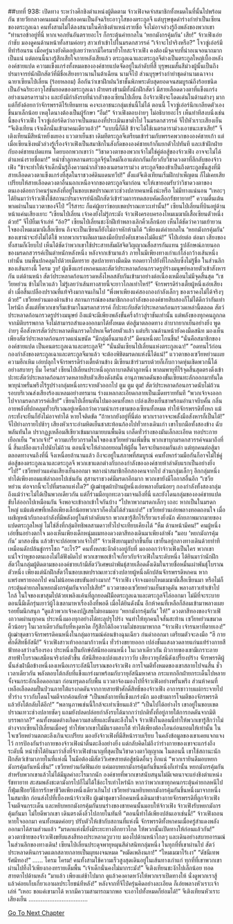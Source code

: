 ##บทที่ 938: เปิดทาง
ระหว่างศึกชิงตำแหน่งผู้ติดตาม จ้าวเฟิงจดจำสมาชิกทั้งหมดในที่นั้นไปพร้อมกัน
ชายวัยกลางคนผมม่วงทั้งสองคนเป็นอัจฉริยะอาวุโสของตระกูลจี แต่บุรุษชุดดำร่างกำยำเป็นเซียนของตระกูลเฉา
คนทั้งสามไม่ได้ลงสนามในศึกชิงตำแหน่งรายชื่อ จึงไม่อาจล่วงรู้ถึงพลังของพวกเขา
“ท่านรอข้าอยู่ที่นี่ หากเจอภยันอันตรายอะไร ก็กระตุ้นค่ายกลใน ‘หยกมังกรคุ้มกัน’ เสีย!”
จ้าวเฟิงเอ่ยกำชับ มองดูคนด้านหน้าทั้งสามค่อยๆ สาวเท้าเข้าไปในมรดกสวรรค์
“เจ้าจะไปจริงหรือ?”
โจวซู่เอ๋อร์มีทีท่าร้อนรน
เมื่อครู่นางยังคิดอยู่เลยว่าหากมีใครมายั่วโทสะจ้าวเฟิง คงต้องมีจุดจบที่น่าอเนจอนาถมากเป็นแน่
แต่ตอนนี้นางรู้สึกเสียใจภายหลังเสียแล้ว
ตระกูลเฉาและตระกูลจีต่างเป็นตระกูลใหญ่เบื้องหลังองค์ชายแปด ความแข็งแกร่งทั้งหมดขององค์ชายแปดจัดอยู่ในลำดับที่สี่
บุรุษผมสั้นสีม่วงผู้นั้นเป็นถึงปรมาจารย์นักฝึกสัตว์ที่มีชื่อเสียงยาวนานในต้าเฉียน นามจีไป๋
ส่วนบุรุษร่างกำยำชุดดำนามเฉาจาง ฉายาเซียนไป่เลี่ยน (ร้อยหลอม) ลือกันว่าเขาฝึกฝนวิชาชั้นพิภพระดับสุดยอดจนสมบูรณ์ถึงร้อยชนิด เป็นอัจฉริยะอาวุโสชั้นยอดของตระกูลเฉา
ฝ่ายตรงข้ามมีทั้งนักฝึกสัตว์ มีสายเลือดดวงตาที่แข็งแกร่งอย่างเนตรดาราม่วง และยังมีกำลังรบที่น่ากลัวของเซียนไป่เลี่ยน
ถึงจ้าวเฟิงจะโดดเด่นในด้านต่างๆ มาก แต่ก็ยังด้อยกว่าจักรพรรดิไร้เทียมทาน คงจะเอาชนะกลุ่มเช่นนี้ไม่ได้
ตอนนี้ โจวซู่เอ๋อร์นึกเกลียดตัวเองขึ้นมาเล็กน้อย เหตุใดนางต้องเป็นผู้รักษา
“อืม!”
จ้าวเฟิงตอบง่ายๆ ไม่อธิบายอะไร
เห็นท่าทีสงบนิ่งเช่นนี้ของจ้าวเฟิง โจวซู่เอ๋อร์คิดว่าอาจเป็นตนเองที่ประเมินเขาต่ำไป
ในมรดกสวรรค์
จีไป๋หัวเราะเสียงเย็น “จีเติงเทียน เจ้าเด็กนั่นเข้ามาคนเดียวแล้ว!”
“แบบนี้ก็ดีสิ ข้าจะได้ใช้เนตรดาราม่วงเอาชนะเขาเสีย!”
จีเติงเทียนมีสีหน้าหยิ่งผยอง แววตาเย็นชา
เดิมทีตระกูลจีเตรียมเข้าร่วมกับพรรคพวกขององค์ชายเก้า
แต่เมื่อเซียนซิงหมัวล่วงรู้เรื่องจ้าวเฟิงเป็นสมาชิกในสังกัดขององค์ชายเก้าก็แยกตัวไปทันที และเข้าฝักฝ่ายกับองค์ชายแปดแทน
โดยบอกพวกเขาว่า “วิชาดวงตาของพวกเจ้าไม่ใช่คู่ต่อสู้ของจ้าวเฟิง อาจจะไม่ได้ตำแหน่งรายชื่อมา!”
หนำซ้ำลูกหลานตระกูลจีรุ่นใหม่ก็เอาแต่ถกกันเกี่ยวกับวิชาดวงตาที่ลึกลับของจ้าวเฟิง
“ข้าจะทำให้เจ้าเด็กนั่นรู้ถึงความน่ากลัวของเนตรดาราม่วง ตระกูลจีของข้าเป็นถึงตระกูลชั้นสูงที่มีสายเลือดดวงตาแข็งแกร่งที่สุดในราชวงศ์ดินแดนทวีป!”
ตั้งแต่จีเติงเทียนเริ่มฝึกบำเพ็ญตน ก็ไม่เคยเสียเปรียบให้สายเลือดดวงตาอื่นนอกเหนือจากของตระกูลจีมาก่อน
จะให้เขายอมรับว่าวิชาดวงตาของตนเองด้อยกว่าคนรุ่นหลังที่อยู่ในขอบเขตปราณเทวะช่วงปลายคนหนึ่งน่ะหรือ ไม่มีทางแน่นอน
“เหอะๆ ได้ยินมาว่าจ้าวเฟิงใช้สถานะปรมาจารย์นักฝึกสัตว์เข้าร่วมการทดสอบคัดเลือกรัชทายาท!”
ความตื่นเต้นพาดผ่านในแววตาของจีไป๋
“ไร้สาระ ก็แค่ผู้เยาว์ขอบเขตปราณเทวะเท่านั้น!”
เซียนไป่เลี่ยนที่บินอยู่ด้านหน้าแค่นเสียงเยาะ
“เซียนไป่เลี่ยน เจ้าคงยังไม่รู้กระมัง จ้าวเฟิงครอบครองไหมเมฆาผีเสื้อเซียนตัวหนึ่งด้วย!”
จีไป๋ยิ้มเจ้าเล่ห์
“อ้อ?”
เซียนไป่เลี่ยนชะงักฝีเท้าพลางเลิกคิ้วเล็กน้อย
เห็นได้ชัดว่าความเย้ายวนใจของไหมเมฆาผีเสื้อเซียน ถึงจะเป็นเซียนก็ยังไม่อาจหักห้ามได้
“เพียงแต่ค่ายกลใน ‘หยกมังกรคุ้มกัน’ ของเขาน่าจะยังไม่ได้ใช้ หากพวกเราผลีผลามลงมือบีบบังคับเขาคงไม่ดีแน่!”
จีไป๋เอ่ยต่อ
ต่อมา เสียงของทั้งสามก็เงียบไป เห็นได้ชัดว่าพวกเขาใช้ประสาทสัมผัสจิตวิญญาณสื่อสารกันแทน
รูปลักษณ์ภายนอกของมรดกสวรรค์เป็นตำหนักหลังหนึ่ง
หลังจากเข้ามาแล้ว ภายในมีเพียงทางเก่าแก่โล่งกว้างเส้นหนึ่งเท่านั้น
บนพื้นปกคลุมไปด้วยเม็ดทราย สุดปลายทางมืดมิด ทอดยาวไปยังที่ไกลลิบซึ่งไม่รู้ชื่อ
ในส่วนลึกของเส้นทางนี้
โครม วูบ!
ผู้แข็งแกร่งหกคนและสัตว์ประหลาดก้อนกรวดรูปร่างมนุษย์หลายตัวเข้าสังหารกัน
แต่ด้านหน้า สัตว์ประหลาดก้อนกรวดหลั่งไหลสลับกันเข้ามาอย่างต่อเนื่องเหมือนไม่มีจุดสิ้นสุด
“เซวียหย่วน ข้าไม่ไหวแล้ว ไม่รู้เลยว่าเส้นทางสายนี้จะยาวไกลเท่าไหร่!”
จักรพรรดิร่างเตี้ยผู้หนึ่งเอ่ยเสียงต่ำ เมื่อสิ้นเปลืองปราณที่แท้จริงมากจนเกินไป
“พึ่งพาเพียงแค่สองกองกำลังเล็กๆ ของเราคงไม่ได้จริงๆ ด้วย!”
เซวียหย่วนมองด้านข้าง สถานการณ์ของสมาชิกกองกำลังขององค์ชายสิบสองก็ไม่ได้ดีกว่ากันเท่าไหร่นัก
ตั้งแต่ที่พวกเขาเริ่มเข้ามาในมรดกสวรรค์ ก็ปะทะกับสัตว์ประหลาดก้อนกรวดเหล่านี้ตลอด
สัตว์ประหลาดก้อนกรวดรูปร่างมนุษย์ ถึงแม้จะมีเพียงพลังขั้นครึ่งก้าวสู่ราชันเท่านั้น
แต่พลังของทุกคนถูกกดจากมิติบรรพกาล จึงไม่สามารถสำแดงออกมาได้ทั้งหมด
ต่อสู้มาตลอดทาง ลำบากยากเย็นอย่างยิ่ง พูดง่ายๆ คือสังหารสัตว์ประหลาดหินกรวดไปหกเจ็ดร้อยตัวแล้ว
แต่บริเวณด้านหน้ายังคงมืดสนิท มองเห็นเพียงสัตว์ประหลาดก้อนกรวดแน่นขนัด
“มีกลุ่มอื่นมาแล้ว!”
มีคนหนึ่งตะโกนขึ้น!
“นั่นคือสมาชิกขององค์ชายแปด เป็นคนตระกูลเฉาและตระกูลจี!”
“นั่นมันเซียนไป่เลี่ยนแห่งตระกูลเฉา!”
“อดทนไว้ก่อน กองกำลังของตระกูลเฉาและตระกูลจีมาแล้ว จะต้องพิชิตมรดกแห่งนี้ได้แน่!”
แววตาของเซวียหย่วนเผยความฮึกเหิม เอ่ยปลุกใจจักรพรรดิร่างเตี้ยด้านข้าง
มีเซียนเข้าร่วมรบด้วยก็เก็บกวาดหุ่นเชิดพวกนี้ได้อย่างสบายๆ
บึ้ม โครม!
เซียนไป่เลี่ยนประหนึ่งอุกกาบาตสีดำลูกหนึ่ง พาลมพายุที่ไร้จุดสิ้นสุดตรงดิ่งเข้าปะทะสัตว์ประหลาดก้อนกรวดหลายสิบตัวเสียงดังสนั่น
อานุภาพกดดันของขั้นเซียนทะลักออกมาทันใด พายุน่าพรั่นพรึงไร้รูปร่างกลุ่มหนึ่งกระจายตัวออกไป
ตูม ตูม ตูม!
สัตว์ประหลาดก้อนกรวดนับไม่ถ้วนรอบบริเวณส่งเสียงร้องแหลมอย่างทรมาน ร่างแหลกละเอียดกลายเป็นเม็ดทรายทันที
“พวกเจ้าจงออกไปจากมรดกสวรรค์เสีย!”
เซียนไป่เลี่ยนหันไปมองคนทั้งหก เปล่งเสียงเย็นชาพร้อมอำนาจบีบคั้น
กลิ่นอายพลังที่ปกคลุมทั่วบริเวณอยู่เหนือกว่าความน่าเกรงขามของเซียนทั้งหมด ทำให้จักรพรรดิทั้งหก แม้กระทั่งจะยืนก็ยังไม่อาจทำได้ หายใจติดขัด
“ถ้าหากยังอยู่ที่นี่ต่อ พวกเราอาจจะพลั้งมือสังหารก็เป็นได้!”
จีไป๋ย่างกรายไปช้าๆ เสียงหัวเราะอำมหิตเย็นชาสะท้อนก้องไปทั่วทางเดินเก่า
เขาโบกมือทั้งสองข้าง
ฉับพลันทันใด ปรากฏงูเหลือมสีเขียวเข้มมากมายบนพื้นดิน เกล็ดทั่วร่างของมันเล็กละเอียด ทอประกายเยือกเย็น
“พวกเจ้า!”
ความเกรี้ยวกราดในใจของเซวียหย่วนเพิ่มขึ้น
พวกเขาบุกมรดกสวรรค์จนมาถึงที่นี่ สิ้นเปลืองแรงไปนับไม่ถ้วน ตอนนี้จะให้ล่าถอยยอมให้ผู้อื่น ใครจะยินยอมกันเล่า
แต่ทุกคนต่อสู้มาตลอดทางจนถึงที่นี่ จึงเหนื่อยล้านานแล้ว
ถึงจะอยู่ในสภาพที่สมบูรณ์ คนทั้งหกร่วมมือกันก็อาจไม่ใช่คู่ต่อสู้ของตระกูลเฉาและตระกูลจี
พวกเขาแตกต่างกับกองกำลังขององค์ชายห้าลำดับแรกเป็นอย่างยิ่ง
“ไป!”
เซวียหย่วนแค่นเสียงเย็นออกมา พลางนำสมาชิกอีกสองคนจากไป
ส่วนกลุ่มเล็กๆ อีกกลุ่มหนึ่งทำได้เพียงยอมแพ้ล่าถอยไปเช่นกัน
สุสานราชวงศ์มีมรดกอีกมาก พวกเขายังมีโอกาสอื่นอีก
“เซวียหย่วน ต่อจากนี้จะไปที่มรดกแห่งใด?”
ผู้เฒ่าชุดผ้าป่านผู้หนึ่งเอ่ยพลางยิ้มน้อยๆ
กองกำลังทั้งสองกลุ่ม ถึงแม้ว่าจะไม่ได้เป็นพวกเดียวกัน แต่ก็ร่วมมือบุกทะลวงมาจนถึงที่นี่ และยังโดนกลุ่มขององค์ชายแปดขับไล่ออกไปเหมือนกัน จึงพอจะเข้าอกเข้าใจกันบ้าง
“ไปหาพวกมรดกเล็กๆ เถอะ หากเป็นในมรดกใหญ่ แม้แต่เศษที่เหลือเพียงเล็กน้อยพวกเราก็คงไม่ได้ส่วนแบ่ง!”
เซวียหย่วนเอ่ยพลางทอดถอนใจ
เมื่อเผชิญหน้ากับกองกำลังที่มีพลังอยู่ในห้าลำดับแรก พวกเขารู้สึกไร้เรี่ยวแรงยิ่งนัก
ศักยภาพมากมายของแปดตระกูลใหญ่ ไม่ใช่สิ่งที่กลุ่มอิทธิพลสามดาวทั่วไปจะเทียบเคียงได้
“หืม ด้านหน้ามีคน!”
คนผู้หนึ่งเอ่ยขึ้นอย่างตกใจ
มองเห็นเพียงเด็กหนุ่มผมทองดวงตาสีทองเดินมาเพียงลำพัง
“มอบ ‘หยกมังกรคุ้มกัน’ มาสองชิ้น แล้วข้าจะปล่อยพวกเจ้าไป!”
จ้าวเฟิงยกมุมปากขึ้นยิ้ม เขายืนอยู่กลางทางเดินด้วยท่าทีเหมือนดักปล้นขู่กรรโชก
“อะไร?”
คนทั้งหกชะงักค้างอยู่กับที่ มองออกว่าจ้าวเฟิงเป็นใคร
พวกเขาแน่ใจว่าหูของตนเองไม่ได้ฟังผิดไป
พวกเขาพอเข้าใจเกี่ยวกับจ้าวเฟิงในระดับหนึ่ง
ได้ยินมาว่านักฝึกสัตว์ในกลุ่มผู้ติดตามขององค์ชายเก้ามีสัตว์วิเศษเผ่าพันธุ์สายเลือดดั้งเดิมในรายชื่อหมื่นเผ่าพันธุ์โบราณตัวหนึ่ง
เพียงแต่นักฝึกสัตว์ในขอบเขตปราณเทวะช่วงปลายผู้หนึ่งดักปล้นจักรพรรดิหกคน หากแพร่งพรายออกไป คนไม่น้อยคงขบขันอย่างมาก!
“จ้าวเฟิง เจ้าจงมอบไหมเมฆาผีเสื้อเซียนมา หรือไม่ก็กระตุ้นค่ายกลในหยกมังกรคุ้มกันจากไปเสีย!”
แววตาของเซวียหย่วนเย็นชาดุดัน พลางสาวเท้าเข้าไปใกล้
ในใจของเขาสุมไปด้วยเพลิงแค้นที่ถูกยอดฝีมือตระกูลเฉาและตระกูลจีไล่ออกมา ไม่มีที่จะระบาย
ตอนนี้มีเด็กรุ่นเยาว์ผู้โง่เขลามาหาเรื่องถึงที่พอดี
เมื่อได้ยินดังนั้น อีกห้าคนที่เหลือก็ล้อมเข้ามาพลางเผยรอยยิ้มนึกสนุก
“ดูแล้วพวกเจ้าคงปฏิเสธไม่ยอมมอบ ‘หยกมังกรคุ้มกัน’ ให้!”
ดวงตาสีทองของจ้าวเฟิงกวาดผ่านทุกคน ประหนึ่งมองทุกอย่างได้ทะลุปรุโปร่ง จนทำให้ทุกคนใจสั่นสะท้าน
เซวียหย่วนขมวดคิ้วน้อยๆ ในเวลาเดียวกันกับที่หงุดหงิด ก็รู้สึกได้ถึงความไม่ชอบมาพากล
“จ้าวเฟิง เจ้ารนหาที่ตายเอง!”
ผู้เฒ่าชุดขาวจักรพรรดิคนหนึ่งในกลุ่มอารมณ์ค่อนข้างฉุนเฉียว ก่นด่าออกมา เตรียมตัวจะลงมือ
“ฮึ กายศักดิ์สิทธิ์อัสนี!”
จ้าวเฟิงสาวเท้าออกมาก้าวหนึ่ง ทั่วร่างขยายออก เปล่งชั้นแสงลวดลายแก่นแท้ร่างกายสีฟ้าทองสว่างเรืองรอง ประหนึ่งเป็นยักษ์อัสนีทองตนหนึ่ง
ในเวลาเดียวกัน ผิวกายของเขามีเกราะลายสายฟ้าโบราณเสมือนจริงก่อตัวขึ้น อัสนีสีทองเปล่งแสงวาววับ เสียงวายุอัสนีดังเปรี้ยงปร้าง
จักรพรรดิผู้นั้นส่งฝ่ามือข้างหนึ่งลงเหนือเกราะอัสนีโบราณของจ้าวเฟิง การโจมตีทั้งหมดของเขาสลายไปจนสิ้น
ชั่วเวลาเดียวกัน พลังตอบโต้กลับที่แข็งแกร่งมาพร้อมกับวายุอัสนีมหาศาล กระแทกอีกฝ่ายกระเด็นไปหลายจั้งจนกระอักเลือดออกมา ก่อนทรุดลงกับพื้น แววตาจ้องมองไปที่จ้าวเฟิงอย่างพรั่นพรึง
ส่วนห้าคนที่เหลือเลือดลมปั่นป่วนภายใต้แรงกดดันจากกายสายฟ้าศักดิ์สิทธิ์ของจ้าวเฟิง อาการชาวาบแผ่กระจายไปทั่วร่าง ราวกับโดนโจมตีจากค้อนยักษ์
“เป็นพลังกายที่แข็งแกร่งนัก มองข้ามการโจมตีของจักรพรรดิแล้วยังโต้กลับได้อีก!”
“พลานุภาพเช่นนี้ใกล้จะเท่าเซียนแล้ว!”
“เป็นไปได้อย่างไร เขาอยู่ในขอบเขตปราณเทวะช่วงปลายชัดๆ แถมยังปลดปล่อยกำลังรบได้มากกว่าปกติทั้งที่อยู่ภายใต้การกดดันจากมิติบรรพกาล?”
คนทั้งหมดต่างเกิดความสงสัยและตื่นตะลึงในใจ
จ้าวเฟิงในตอนนี้ทำให้พวกเขารู้สึกว่าไม่ต่างจากเซียนไป่เลี่ยนเมื่อครู่ ทำให้พวกเขาไม่มีแรงตอบโต้ ทำได้เพียงต้องโอนอ่อนยอมให้เท่านั้น
ในใจเซวียหย่วนตกตะลึงเกินจะเปรียบ มองยังจ้าวเฟิงที่มีสีหน้าราบเรียบ
ในคลังข้อมูลของเขาเคยแจกแจงไว้ การป้องกันร่างกายของจ้าวเฟิงน่าตื่นตะลึงอย่างยิ่ง
แต่กลับคิดไม่ถึงว่าร่างกายของเขาจะแกร่งถึงระดับนี้
หนำซ้ำได้ยินมาว่าสิ่งที่จ้าวเฟิงชำนาญที่สุดเป็นวิชาดวงตาวิญญาณ
ในตอนนี้ เขาใช้สถานะนักฝึกสัตว์เข้ามาภายในที่แห่งนี้ ในมือต้องมีสัตว์วิเศษสายต่อสู้ชนิดอื่นๆ อีกแน่
“พวกเรายินดีมอบหยกมังกรคุ้มกันหนึ่งชิ้น!”
เซวียหย่วนกัดฟันเอ่ย
แค่มอบหยกมังกรคุ้มกันชิ้นหนึ่งก็เท่านั้น หยกมังกรคุ้มกันสำหรับพวกเขาแล้วไม่ได้มีมูลค่าอะไรมากนัก
องค์ชายที่พวกเขาสนับสนุนไม่มีเจตนาจะแย่งชิงตำแหน่งรัชทายาท สะสมพลังชะตามังกรไปก็ไม่ได้ใช้อะไรเท่าไหร่นัก
หากว่าพวกเขาทุกคนกระตุ้นค่ายกลหนีไป ก็ฟุ่มเฟือยวิธีการรักษาชีวิตเพียงหนึ่งเดียวเกินไป
เซวียหย่วนหยิบหยกมังกรคุ้มกันชิ้นหนึ่งมาจากหนึ่งในสมาชิก ก่อนส่งไปที่เบื้องหน้าจ้าวเฟิง
ผู้เฒ่าชุดขาวอีกคนหนึ่งเดินมาข้างกายจักรพรรดิที่ถูกจ้าวเฟิงโจมตีจนกระเด็น และหยิบหยกมังกรคุ้มกันบนร่างของชายคนนั้นมอบให้จ้าวเฟิง
จ้าวเฟิงรับหยกมังกรคุ้มกันมา ไม่ใยดีพวกเขา เดินตรงดิ่งลิ่วไปภายในทันที
“ตอนนี้ทำได้เพียงปล้นเอาเช่นนี้!”
จ้าวเฟิงถอนหายใจออกมา
คนทั้งหมดค่อยๆ ปรับตัวให้เข้ากับสถานที่แห่งนี้ จักรพรรดิทั้งหกคนเมื่อครู่สำแดงพลังออกมาได้สามส่วนแล้ว
“มรดกแห่งนี้ยังมีระยะทางอีกยาวไกล ให้พวกนั้นเปิดทางให้ก่อนแล้วกัน!”
ดวงตาซ้ายของจ้าวเฟิงขยับแสงสีทองประหลาดวูบวาบ มองไปด้านหน้าไกลๆ และเดินอย่างสบายอารมณ์
ในส่วนลึกของทางเดิน!
เซียนไป่เลี่ยนประดุจพายุหมุนสีดำสนิทกลุ่มหนึ่ง ในทุกที่ที่เขาผ่านไป สัตว์ประหลาดหินกรวดแตกสลายกลายเป็นผุยผงจนหมด
“หมัดเพลิงนภา!”
“ไหมเมฆาไร้เงา”
“ดัชนีเทพรัศมีทอง!”
……
โครม โครม!
คนทั้งสามใช้ความเร็วสูงสุดเดินอยู่ในเส้นทางเก่าแก่ ทุกที่ที่เขาพวกเขาผ่านไปทิ้งไว้เพียงกองทรายเต็มพื้น
“เจ้าเด็กนั่นคงไม่มากระมัง!”
จีเติงเทียนชะงักไปเล็กน้อย ทอดสายตาไปด้านหลัง
“มาแล้ว เพียงแต่ช้าไปมาก ดูแล้วคงคาดหวังให้พวกเราเปิดทางให้ นั่งดูพวกเราสู้แล้วค่อยเก็บเกี่ยวเอาผลประโยชน์ทีหลัง!”
หลังจากที่จีไป๋ครุ่นคิดอย่างละเอียด ก็เอ่ยพลางหัวเราะเจ้าเล่ห์
“เหอะ ขอแค่เขามาได้ หากมีความสามารถมากพอ จะเอาไปทั้งหมดก็ย่อมได้!”
จีเติงเทียนหัวเราะเสียงเย็น
…………………………….


[Go To Next Chapter]( ./176.md)